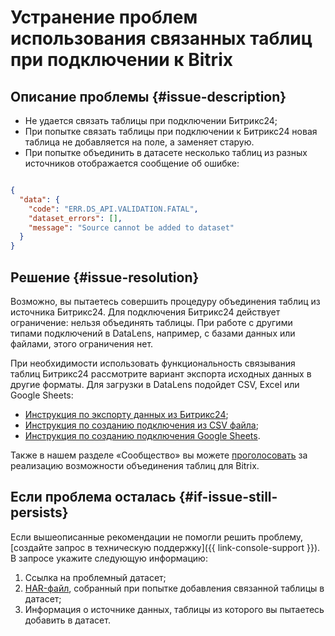 # Устранение проблем использования связанных таблиц при подключении к Bitrix


## Описание проблемы {#issue-description}

* Не удается связать таблицы при подключении Битрикс24;
* При попытке связать таблицы при подключении к Битрикс24 новая таблица не добавляется на поле, а заменяет старую.
* При попытке объединить в датасете несколько таблиц из разных источников отображается сообщение об ошибке:

```json

{
  "data": {
    "code": "ERR.DS_API.VALIDATION.FATAL",
    "dataset_errors": [],
    "message": "Source cannot be added to dataset"
  }
}

```

## Решение {#issue-resolution}

Возможно, вы пытаетесь совершить процедуру объединения таблиц из источника Битрикс24.
Для подключения Битрикс24 действует ограничение: нельзя объединять таблицы. При работе с другими типами подключений в DataLens, например, с базами данных или файлами, этого ограничения нет.

При необхидимости использовать функциональность связывания таблиц Битрикс24 рассмотрите вариант экспорта исходных данных в другие форматы. Для загрузки в DataLens подойдет CSV, Excel или Google Sheets:

* [Инструкция по экспорту данных из Битрикс24](https://helpdesk.bitrix24.ru/open/1489089/);
* [Инструкция по созданию подключения из CSV файла](../../../datalens/tutorials/data-from-csv-visualization.md);
* [Инструкция по созданию подключения Google Sheets](../../../datalens/operations/connection/create-google-sheets.md).

Также в нашем разделе «Сообщество» вы можете [проголосовать](https://cloud.yandex.ru/features/2235) за реализацию возможности объединения таблиц для Bitrix.

## Если проблема осталась {#if-issue-still-persists}

Если вышеописанные рекомендации не помогли решить проблему, [создайте запрос в техническую поддержку]({{ link-console-support }}).
В запросе укажите следующую информацию:

1. Ссылка на проблемный датасет;
1. [HAR-файл](../../../support/create-har), собранный при попытке добавления связанной таблицы в датасет;
1. Информация о источнике данных, таблицы из которого вы пытаетесь добавить в датасет.
